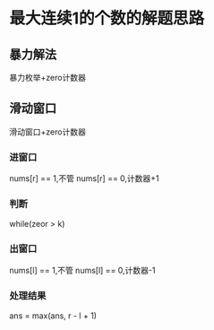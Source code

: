 # 最大连续1的个数的解题思路
## 暴力解法
暴力枚举+zero计数器
## 滑动窗口
滑动窗口+zero计数器
### 进窗口
nums[r] == 1,不管
nums[r] == 0,计数器+1
### 判断
while(zeor > k)
### 出窗口
nums[l] == 1,不管
nums[l] == 0,计数器-1
### 处理结果
ans = max(ans, r - l + 1)
